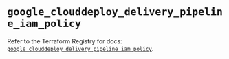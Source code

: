 # `google_clouddeploy_delivery_pipeline_iam_policy`

Refer to the Terraform Registry for docs: [`google_clouddeploy_delivery_pipeline_iam_policy`](https://registry.terraform.io/providers/hashicorp/google-beta/5.37.0/docs/resources/google_clouddeploy_delivery_pipeline_iam_policy).
